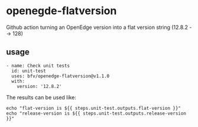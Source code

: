 # openegde-flatversion
Github action turning an OpenEdge version into a flat version string (12.8.2 --> 128)

## usage 

```
- name: Check unit tests
  id: unit-test
  uses: bfv/openedge-flatversion@v1.1.0
  with:
    version: '12.8.2'
```
The results can be used like:
```
echo "flat-version is ${{ steps.unit-test.outputs.flat-version }}"
echo "release-version is ${{ steps.unit-test.outputs.release-version }}"
```

